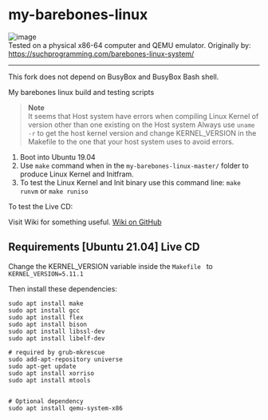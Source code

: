 # my-barebones-linux
![image](https://user-images.githubusercontent.com/21064622/135717759-275a0bc3-e919-4880-a8a5-32beb64a6e8a.png)  
Tested on a physical x86-64 computer and QEMU emulator.
Originally by: https://suchprogramming.com/barebones-linux-system/
___
This fork does not depend on BusyBox and BusyBox Bash shell.

My barebones linux build and testing scripts
> **Note**  
> It seems that Host system have errors when compiling Linux Kernel of version other than one existing on the Host system
> Always use `uname -r` to get the host kernel version and change KERNEL_VERSION in the Makefile to the one that your host system uses to avoid errors.

1. Boot into Ubuntu 19.04
2. Use `make` command when in the `my-barebones-linux-master/` folder to produce Linux Kernel and Initfram.
3. To test the Linux Kernel and Init binary use this command line: `make runvm` or `make runiso`

To test the Live CD:


Visit Wiki for something useful. [Wiki on GitHub](https://github.com/vaido-world/my-barebones-linux/wiki)


## Requirements [Ubuntu 21.04] Live CD
Change the KERNEL_VERSION variable inside the `Makefile ` to `KERNEL_VERSION=5.11.1`

Then install these dependencies:
```
sudo apt install make
sudo apt install gcc
sudo apt install flex
sudo apt install bison
sudo apt install libssl-dev 
sudo apt install libelf-dev

# required by grub-mkrescue 
sudo add-apt-repository universe
sudo apt-get update
sudo apt install xorriso
sudo apt install mtools


# Optional dependency
sudo apt install qemu-system-x86

```
